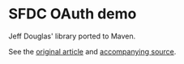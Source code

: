 # SFDC OAuth demo

Jeff Douglas' library ported to Maven.

See the [original article](https://developer.salesforce.com/page/Using_OAuth_to_Authorize_External_Applications)
and [accompanying source](https://code.google.com/archive/p/sfdc-oauth-demo/).

